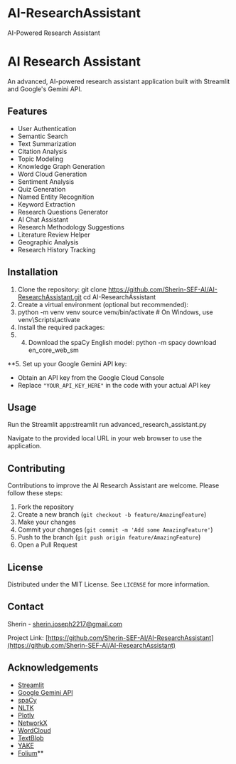 # AI-ResearchAssistant
AI-Powered Research Assistant

# AI Research Assistant

An advanced, AI-powered research assistant application built with Streamlit and Google's Gemini API.

## Features

- User Authentication
- Semantic Search
- Text Summarization
- Citation Analysis
- Topic Modeling
- Knowledge Graph Generation
- Word Cloud Generation
- Sentiment Analysis
- Quiz Generation
- Named Entity Recognition
- Keyword Extraction
- Research Questions Generator
- AI Chat Assistant
- Research Methodology Suggestions
- Literature Review Helper
- Geographic Analysis
- Research History Tracking

## Installation

1. Clone the repository: git clone https://github.com/Sherin-SEF-AI/AI-ResearchAssistant.git
cd AI-ResearchAssistant
2. Create a virtual environment (optional but recommended):
3. python -m venv venv
source venv/bin/activate  # On Windows, use venv\Scripts\activate
3. Install the required packages:
4. 4. Download the spaCy English model:
python -m spacy download en_core_web_sm

**5. Set up your Google Gemini API key:
- Obtain an API key from the Google Cloud Console
- Replace `"YOUR_API_KEY_HERE"` in the code with your actual API key

## Usage

Run the Streamlit app:streamlit run advanced_research_assistant.py

Navigate to the provided local URL in your web browser to use the application.

## Contributing

Contributions to improve the AI Research Assistant are welcome. Please follow these steps:

1. Fork the repository
2. Create a new branch (`git checkout -b feature/AmazingFeature`)
3. Make your changes
4. Commit your changes (`git commit -m 'Add some AmazingFeature'`)
5. Push to the branch (`git push origin feature/AmazingFeature`)
6. Open a Pull Request

## License

Distributed under the MIT License. See `LICENSE` for more information.

## Contact

Sherin - sherin.joseph2217@gmail.com

Project Link: [https://github.com/Sherin-SEF-AI/AI-ResearchAssistant](https://github.com/Sherin-SEF-AI/AI-ResearchAssistant)

## Acknowledgements

- [Streamlit](https://streamlit.io/)
- [Google Gemini API](https://cloud.google.com/vertex-ai/docs/generative-ai/model-reference/gemini)
- [spaCy](https://spacy.io/)
- [NLTK](https://www.nltk.org/)
- [Plotly](https://plotly.com/)
- [NetworkX](https://networkx.org/)
- [WordCloud](https://github.com/amueller/word_cloud)
- [TextBlob](https://textblob.readthedocs.io/)
- [YAKE](https://github.com/LIAAD/yake)
- [Folium](https://python-visualization.github.io/folium/)**
